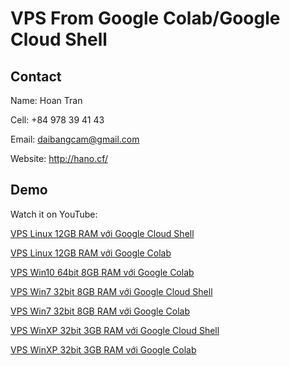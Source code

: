 # VPS From Google Colab/Google Cloud Shell

## Contact

Name: Hoan Tran

Cell: +84 978 39 41 43

Email: daibangcam@gmail.com

Website: http://hano.cf/

## Demo

Watch it on YouTube:

[VPS Linux 12GB RAM với Google Cloud Shell](https://youtu.be/PAOyLx2_Zwk)

[VPS Linux 12GB RAM với Google Colab](https://youtu.be/rKCxVrKCUQI)

[VPS Win10 64bit 8GB RAM với Google Colab](https://youtu.be/WDpPf0ZWKAE)

[VPS Win7 32bit 8GB RAM với Google Cloud Shell](https://youtu.be/mWc11k2FVZs)

[VPS Win7 32bit 8GB RAM với Google Colab](https://youtu.be/7bFw-uI6CqY)

[VPS WinXP 32bit 3GB RAM với Google Cloud Shell](https://youtu.be/5L3E08QNRLY)

[VPS WinXP 32bit 3GB RAM với Google Colab](https://youtu.be/xT4EftcFaZs)